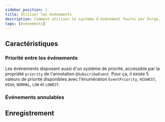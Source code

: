 ```yaml
---
sidebar_position: 1
title: Utiliser les événements
description: Comment utiliser le système d'événement fourni par Forge, dans son mod ?
tags: [événements]
---
```


## Caractéristiques

### Priorité entre les événements

Les événements disposent aussi d'un système de priorité, accessible par la propriété `priority` de l'annotation `@SubscribeEvent`. Pour ça, il existe 5 valeurs de priorité disponibles avec l'énumération `EventPriority`, `HIGHEST`, `HIGH`, `NORMAL`, `LOW` et `LOWEST`.

### Événements annulables

## Enregistrement